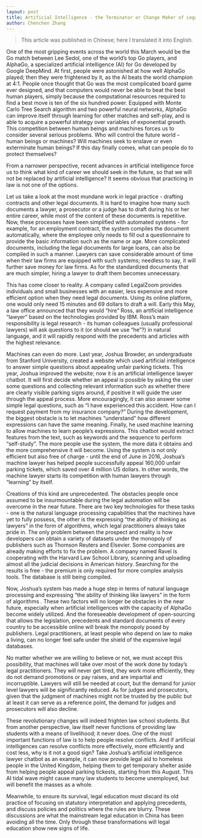 ```yaml
---
layout: post
title: Artificial Intelligence - the Terminator or Change Maker of Legal Industry?
author: Chenchen Zhang
---
```


> This article was published in Chinese; here I translated it into English.

One of the most gripping events across the world this March would be the Go match between Lee Sedol, one of the world’s top Go players, and AlphaGo, a specialized artificial intelligence (AI) for Go developed by Google DeepMind. At first, people were astonished at how well AlphaGo played; then they were frightened by it, as the AI beats the world champion at 4:1. People once thought that Go was the most complicated board game ever designed, and that computers would never be able to beat the best human players, simply because the computational resources required to find a best move is ten of the six hundred power. Equipped with Monte Carlo Tree Search algorithm and two powerful neural networks, AlphaGo can improve itself through learning for other matches and self-play, and is able to acquire a powerful strategy over variables of exponential growth. This competition between human beings and machines forces us to consider several serious problems. Who will control the future world – human beings or machines? Will machines seek to enslave or even exterminate human beings? If this day finally comes, what can people do to protect themselves?

From a narrower perspective, recent advances in artificial intelligence force us to think what kind of career we should seek in the future, so that  we will not be replaced by artificial intelligence? It seems obvious that practicing in law is not one of the options.

Let us take a look at the most mundane work in legal practice - drafting contracts and other legal documents. It is hard to imagine how many such documents a lawyer, a prosecutor or a judge has to draft during his or her entire career, while most of the content of these documents is repetitive. Now, these processes have been simplified with automated systems - for example, for an employment contract, the system compiles the document automatically, where the employee only needs to fill out a questionnaire to provide the basic information such as the name or age. More complicated documents, including the legal documents for large loans, can also be compiled in such a manner. Lawyers can save considerable amount of time when their law firms are equipped with such systems; needless to say, it will further save  money for law firms. As for the standardized documents that are much simpler, hiring a lawyer to draft them becomes unnecessary.

This has come closer to reality. A company called LegalZoom provides individuals and small businesses with an easier, less expensive and more efficient option when they need legal documents. Using its online platform, one would only need 15 minutes and 69 dollars to draft a will. Early this May, a law office announced that they would “hire” Ross, an artificial intelligence “lawyer” based on the technologies provided by IBM. Ross’s main responsibility is legal research - its human colleagues (usually professional lawyers) will ask questions to it (or should we use “he”?) in natural language, and it will rapidly respond with the precedents and articles with the highest relevance.

Machines can even do more. Last year, Joshua Browder, an undergraduate from Stanford University, created a website which used artificial intelligence to answer simple questions about appealing unfair parking tickets. This year, Joshua improved the website; now it is an artificial intelligence lawyer chatbot. It will first decide whether an appeal is possible by asking the user some questions and collecting relevant information such as whether there are clearly visible parking signs around, if positive it will guide the user through the appeal process. More encouragingly, it can also answer some simple legal questions, such as “I have experienced this accident. How can I request payment from my insurance company?” During the development, the biggest obstacle is to let machines “understand” how different expressions can have the same meaning. Finally, he used machine learning to allow machines to learn people’s expressions. This chatbot would extract features from the text, such as keywords and the sequence to perform “self-study”. The more people use the system, the more data it obtains and the more comprehensive it will become. Using the system is not only efficient but also free of charge - until the end of June in 2016, Joshua’s machine lawyer has helped people successfully appeal 160,000 unfair parking tickets, which saved over 4 million US dollars. In other words, the machine lawyer starts its competition with human lawyers through “learning” by itself.

Creations of this kind are unprecedented. The obstacles people once assumed to be insurmountable during the legal automation will be overcome in the near future. There are two key technologies for these tasks - one is the natural language processing capabilities that the machines have yet to fully possess, the other is the expressing “the ability of thinking as lawyers” in the form of algorithms, which legal practitioners always take pride in. The only problem between the prospect and reality is how developers can obtain a variety of datasets under the monopoly of publishers such as Thomson Reuters and Elsevier. Some companies are already making efforts to fix the problem. A company named Ravel is cooperating with the Harvard Law School Library, scanning and uploading almost all the judicial decisions in American history. Searching for the results is free - the premium is only required for more complex analysis tools. The database is still being compiled.

Now, Joshua’s system has made a huge step in terms of natural language processing and expressing “the ability of thinking like lawyers” in the form of algorithms . These two factors will no longer be obstacles in the near future, especially when artificial intelligences with the capacity of AlphaGo become widely utilized. And the foreseeable development of open-sourcing that allows the legislation, precedents and standard documents of every country to be accessible online will break the monopoly posed by publishers. Legal practitioners, at least people who depend on law to make a living, can no longer feel safe under the shield of the expensive legal databases.

No matter whether we are willing to believe or not, we must accept this possibility, that machines will take over most of the work done by today’s legal practitioners. They will never get tired, they work more efficiently, they do not demand promotions or pay raises, and are impartial and incorruptible. Lawyers will still be needed at court, but the demand for junior level lawyers will be significantly reduced. As for judges and prosecutors, given that the judgment of machines might not be trusted by the public but at least it can serve as a reference point, the demand for judges and prosecutors will also decline.

These revolutionary changes will indeed frighten law school students. But from another perspective, law itself never functions of providing law students with a means of livelihood; it never does. One of the most important functions of law is to help people resolve conflicts. And if artificial intelligences can resolve conflicts more effectively, more efficiently and cost less, why is it not a good sign? Take Joshua’s artificial intelligence lawyer chatbot as an example, it can now provide legal aid to homeless people in the United Kingdom, helping them to get temporary shelter aside from helping people appeal parking tickests, starting from this August. This AI tidal wave might cause many law students to become unemployed, but will benefit the masses as a whole.

Meanwhile, to ensure its survival, legal education must discard its old practice of focusing on statutory interpretation and applying precedents, and discuss policies and politics where the rules are blurry. These discussions are what the mainstream legal education in China has been avoiding all the time. Only through these transformations will legal education show new signs of life.


